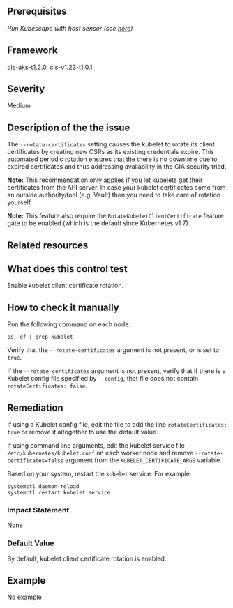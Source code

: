 ## Prerequisites
 *Run Kubescape with host sensor (see [here](https://hub.armo.cloud/docs/host-sensor))*
 
## Framework
cis-aks-t1.2.0, cis-v1.23-t1.0.1
 
## Severity
Medium

## Description of the the issue
The `--rotate-certificates` setting causes the kubelet to rotate its client certificates by creating new CSRs as its existing credentials expire. This automated periodic rotation ensures that the there is no downtime due to expired certificates and thus addressing availability in the CIA security triad.

 **Note:** This recommendation only applies if you let kubelets get their certificates from the API server. In case your kubelet certificates come from an outside authority/tool (e.g. Vault) then you need to take care of rotation yourself.

 **Note:** This feature also require the `RotateKubeletClientCertificate` feature gate to be enabled (which is the default since Kubernetes v1.7)
 
## Related resources

 
## What does this control test
Enable kubelet client certificate rotation.
 
## How to check it manually
Run the following command on each node:

 
```
ps -ef | grep kubelet

```
 Verify that the `--rotate-certificates` argument is not present, or is set to `true`.

 If the `--rotate-certificates` argument is not present, verify that if there is a Kubelet config file specified by `--config`, that file does not contain `rotateCertificates: false`.
## Remediation
If using a Kubelet config file, edit the file to add the line `rotateCertificates: true` or remove it altogether to use the default value.

 If using command line arguments, edit the kubelet service file `/etc/kubernetes/kubelet.conf` on each worker node and remove `--rotate-certificates=false` argument from the `KUBELET_CERTIFICATE_ARGS` variable.

 Based on your system, restart the `kubelet` service. For example:

 
```
systemctl daemon-reload
systemctl restart kubelet.service

```
 
### Impact Statement
None
### Default Value
By default, kubelet client certificate rotation is enabled.
## Example
No example

